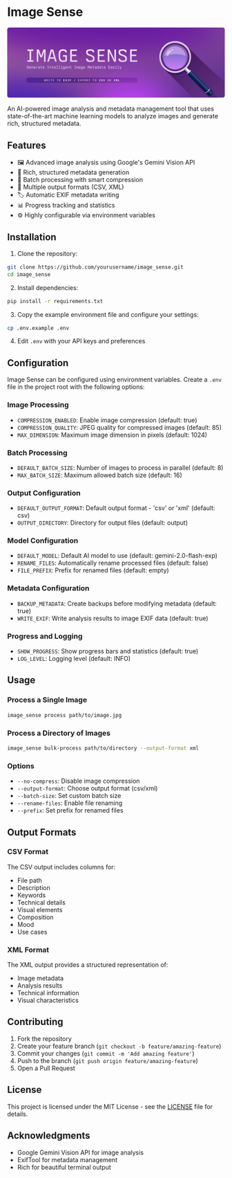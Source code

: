 # Image Sense

![Image Sense](icon/Image%20Sense%20Banner.jpg)

An AI-powered image analysis and metadata management tool that uses state-of-the-art machine learning models to analyze images and generate rich, structured metadata.

## Features

- 🖼️ Advanced image analysis using Google's Gemini Vision API
- 📝 Rich, structured metadata generation
- 🔄 Batch processing with smart compression
- 💾 Multiple output formats (CSV, XML)
- 🏷️ Automatic EXIF metadata writing
- 📊 Progress tracking and statistics
- ⚙️ Highly configurable via environment variables

## Installation

1. Clone the repository:
```bash
git clone https://github.com/yourusername/image_sense.git
cd image_sense
```

2. Install dependencies:
```bash
pip install -r requirements.txt
```

3. Copy the example environment file and configure your settings:
```bash
cp .env.example .env
```

4. Edit `.env` with your API keys and preferences

## Configuration

Image Sense can be configured using environment variables. Create a `.env` file in the project root with the following options:

### Image Processing
- `COMPRESSION_ENABLED`: Enable image compression (default: true)
- `COMPRESSION_QUALITY`: JPEG quality for compressed images (default: 85)
- `MAX_DIMENSION`: Maximum image dimension in pixels (default: 1024)

### Batch Processing
- `DEFAULT_BATCH_SIZE`: Number of images to process in parallel (default: 8)
- `MAX_BATCH_SIZE`: Maximum allowed batch size (default: 16)

### Output Configuration
- `DEFAULT_OUTPUT_FORMAT`: Default output format - 'csv' or 'xml' (default: csv)
- `OUTPUT_DIRECTORY`: Directory for output files (default: output)

### Model Configuration
- `DEFAULT_MODEL`: Default AI model to use (default: gemini-2.0-flash-exp)
- `RENAME_FILES`: Automatically rename processed files (default: false)
- `FILE_PREFIX`: Prefix for renamed files (default: empty)

### Metadata Configuration
- `BACKUP_METADATA`: Create backups before modifying metadata (default: true)
- `WRITE_EXIF`: Write analysis results to image EXIF data (default: true)

### Progress and Logging
- `SHOW_PROGRESS`: Show progress bars and statistics (default: true)
- `LOG_LEVEL`: Logging level (default: INFO)

## Usage

### Process a Single Image
```bash
image_sense process path/to/image.jpg
```

### Process a Directory of Images
```bash
image_sense bulk-process path/to/directory --output-format xml
```

### Options
- `--no-compress`: Disable image compression
- `--output-format`: Choose output format (csv/xml)
- `--batch-size`: Set custom batch size
- `--rename-files`: Enable file renaming
- `--prefix`: Set prefix for renamed files

## Output Formats

### CSV Format
The CSV output includes columns for:
- File path
- Description
- Keywords
- Technical details
- Visual elements
- Composition
- Mood
- Use cases

### XML Format
The XML output provides a structured representation of:
- Image metadata
- Analysis results
- Technical information
- Visual characteristics

## Contributing

1. Fork the repository
2. Create your feature branch (`git checkout -b feature/amazing-feature`)
3. Commit your changes (`git commit -m 'Add amazing feature'`)
4. Push to the branch (`git push origin feature/amazing-feature`)
5. Open a Pull Request

## License

This project is licensed under the MIT License - see the [LICENSE](LICENSE) file for details.

## Acknowledgments

- Google Gemini Vision API for image analysis
- ExifTool for metadata management
- Rich for beautiful terminal output 